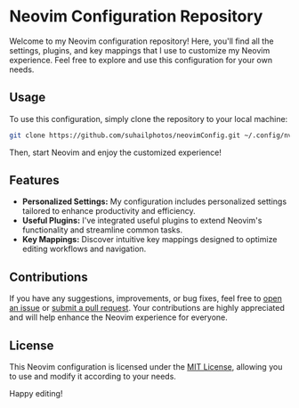 # Neovim Configuration Repository

Welcome to my Neovim configuration repository! Here, you'll find all the settings, plugins, and key mappings that I use to customize my Neovim experience. Feel free to explore and use this configuration for your own needs.

## Usage

To use this configuration, simply clone the repository to your local machine:

```bash
git clone https://github.com/suhailphotos/neovimConfig.git ~/.config/nvim
```

Then, start Neovim and enjoy the customized experience!

## Features

- **Personalized Settings:** My configuration includes personalized settings tailored to enhance productivity and efficiency.
- **Useful Plugins:** I've integrated useful plugins to extend Neovim's functionality and streamline common tasks.
- **Key Mappings:** Discover intuitive key mappings designed to optimize editing workflows and navigation.

## Contributions

If you have any suggestions, improvements, or bug fixes, feel free to [open an issue](https://github.com/suhailphotos/neovimConfig/issues) or [submit a pull request](https://github.com/suhahilphotos/neovimConfig/pulls). Your contributions are highly appreciated and will help enhance the Neovim experience for everyone.

## License

This Neovim configuration is licensed under the [MIT License](LICENSE), allowing you to use and modify it according to your needs.

Happy editing!
